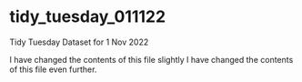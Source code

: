# tidy_tuesday_011122
Tidy Tuesday Dataset for 1 Nov 2022


I have changed the contents of this file slightly
I have changed the contents of this file even further.
